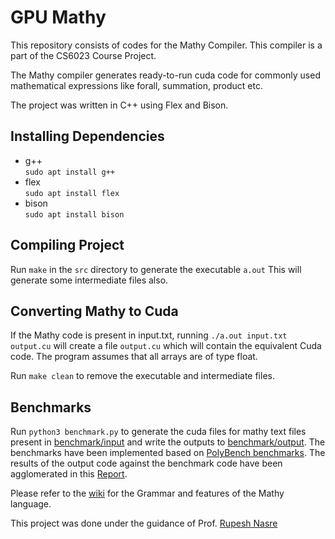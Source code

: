 # GPU Mathy

This repository consists of codes for the Mathy Compiler. This compiler is a part of the CS6023 Course Project.

The Mathy compiler generates ready-to-run cuda code for commonly used mathematical expressions like forall, summation, product etc.

The project was written in C++ using Flex and Bison.

## Installing Dependencies
- g++\
    `sudo apt install g++`
- flex\
    `sudo apt install flex`
- bison\
    `sudo apt install bison`

## Compiling Project
Run `make` in the `src` directory to generate the executable `a.out`
This will generate some intermediate files also.

## Converting Mathy to Cuda
If the Mathy code is present in input.txt, running `./a.out input.txt output.cu` will create a file `output.cu` which will contain the equivalent Cuda code. The program assumes that all arrays are of type float.

Run `make clean` to remove the executable and intermediate files.

## Benchmarks
Run `python3 benchmark.py` to generate the cuda files for mathy text files present in [benchmark/input](https://github.com/dl-thops/gpu-mathy/tree/main/benchmark/input) and write the outputs to [benchmark/output](https://github.com/dl-thops/gpu-mathy/tree/main/benchmark/output).
The benchmarks have been implemented based on [PolyBench benchmarks](https://web.cse.ohio-state.edu/~pouchet.2/software/polybench/). 
The results of the output code against the benchmark code have been agglomerated in this [Report](https://github.com/dl-thops/gpu-mathy/tree/main/Report.pdf).

Please refer to the [wiki](https://github.com/dl-thops/gpu-mathy/wiki) for the Grammar and features of the Mathy language.

This project was done under the guidance of Prof. [Rupesh Nasre](https://www.cse.iitm.ac.in/~rupesh/)
